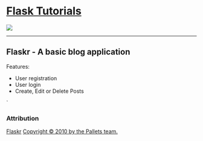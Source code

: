 # [Flask Tutorials](http://flask.pocoo.org/docs/1.0/)

![](http://flask.pocoo.org/docs/1.0/_images/logo-full.png)
<hr>

## Flaskr - A basic blog application
Features:
* User registration
* User login
* Create, Edit or Delete Posts

`
### Attribution
[Flaskr](http://flask.pocoo.org/docs/1.0/tutorial/#tutorial)
[Copyright &copy; 2010 by the Pallets
team.](http://flask.pocoo.org/docs/1.0/license/)

